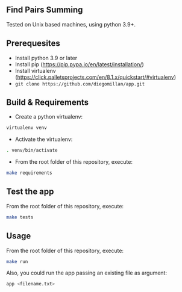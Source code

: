 ## Find Pairs Summing

Tested on Unix based machines, using python 3.9+.

## Prerequesites
 - Install python 3.9 or later
 - Install pip (https://pip.pypa.io/en/latest/installation/)
 - Install virtualenv (https://click.palletsprojects.com/en/8.1.x/quickstart/#virtualenv)
 - ```git clone https://github.com/diegomillan/app.git```

## Build & Requirements
- Create a python virtualenv:
```bash
virtualenv venv
```
- Activate the virtualenv:
```bash
. venv/bin/activate
```
- From the root folder of this repository, execute:
 ```bash
 make requirements
 ```
## Test the app
 From the root folder of this repository, execute:
 ```bash
 make tests
 ```

## Usage
 From the root folder of this repository, execute:
 ```bash
 make run
 ```
 Also, you could run the app passing an existing file as argument:
 ```bash
 app <filename.txt>
 ```
